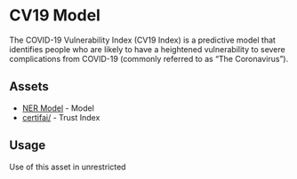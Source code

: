 # CV19 Model
The COVID-19 Vulnerability Index (CV19 Index) is a predictive model that identifies people who are likely to have a heightened vulnerability to severe complications from COVID-19 (commonly referred to as “The Coronavirus”). 

## Assets
* [NER Model](https://xpa-hub.s3.amazonaws.com/scibert/model.tar.gz) - Model
* [certifai/](certifai/) - Trust Index

## Usage
Use of this asset in unrestricted

